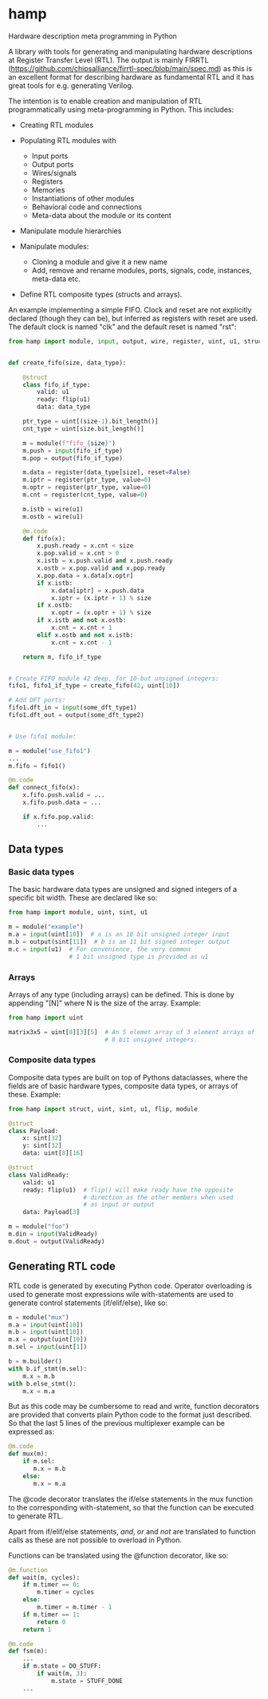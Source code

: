 # hamp
Hardware description meta programming in Python

A library with tools for generating and manipulating hardware descriptions at
Register Transfer Level (RTL).  The output is mainly FIRRTL
(https://github.com/chipsalliance/firrtl-spec/blob/main/spec.md) as this is
an excellent format for describing hardware as fundamental RTL
and it has great tools for e.g. generating Verilog.

The intention is to enable creation and manipulation of RTL programmatically
using meta-programming in Python.  This includes:

- Creating RTL modules
- Populating RTL modules with
    - Input ports
    - Output ports
    - Wires/signals
    - Registers
    - Memories
    - Instantiations of other modules
    - Behavioral code and connections
    - Meta-data about the module or its content

- Manipulate module hierarchies
- Manipulate modules:
    - Cloning a module and give it a new name
    - Add, remove and rename modules, ports, signals, code, instances,
      meta-data etc.

- Define RTL composite types (structs and arrays).

An example implementing a simple FIFO. Clock and reset are not explicitly
declared (though they can be), but inferred as registers with reset are
used.  The default clock is named "clk" and the default reset is named
"rst":

```Python
from hamp import module, input, output, wire, register, uint, u1, struct, flip


def create_fifo(size, data_type):

    @struct
    class fifo_if_type:
        valid: u1
        ready: flip(u1)
        data: data_type

    ptr_type = uint[(size-1).bit_length()]
    cnt_type = uint[size.bit_length()]

    m = module(f"fifo_{size}")
    m.push = input(fifo_if_type)
    m.pop = output(fifo_if_type)

    m.data = register(data_type[size], reset=False)
    m.iptr = register(ptr_type, value=0)
    m.optr = register(ptr_type, value=0)
    m.cnt = register(cnt_type, value=0)

    m.istb = wire(u1)
    m.ostb = wire(u1)

    @m.code
    def fifo(x):
        x.push.ready = x.cnt < size
        x.pop.valid = x.cnt > 0
        x.istb = x.push.valid and x.push.ready
        x.ostb = x.pop.valid and x.pop.ready
        x.pop.data = x.data[x.optr]
        if x.istb:
            x.data[iptr] = x.push.data
            x.iptr = (x.iptr + 1) % size
        if x.ostb:
            x.optr = (x.optr + 1) % size
        if x.istb and not x.ostb:
            x.cnt = x.cnt + 1
        elif x.ostb and not x.istb:
            x.cnt = x.cnt - 1

    return m, fifo_if_type


# Create FIFO module 42 deep, for 10-but unsigned integers:
fifo1, fifo1_if_type = create_fifo(42, uint[10])

# Add DFT ports:
fifo1.dft_in = input(some_dft_type1)
fifo1.dft_out = output(some_dft_type2)


# Use fifo1 module:

m = module("use_fifo1")
...
m.fifo = fifo1()

@m.code
def connect_fifo(x):
    x.fifo.push.valid = ...
    x.fifo.push.data = ...

    if x.fifo.pop.valid:
        ...
```

## Data types

### Basic data types

The basic hardware data types are unsigned and signed integers of a specific
bit width.  These are declared like so:

```Python
from hamp import module, uint, sint, u1

m = module("example")
m.a = input(uint[10])  # a is an 10 bit unsigned integer input
m.b = output(sint[11])  # b is am 11 bit signed integer output
m.c = input(u1)  # For convenience, the very common
                 # 1 bit unsigned type is provided as u1
```

### Arrays

Arrays of any type (including arrays) can be defined.  This is done by
appending "[N]" where N is the size of the array. Example:

```Python
from hamp import uint

matrix3x5 = uint[8][3][5]  # An 5 elemet array of 3 element arrays of
                           # 8 bit unsigned integers.
```

### Composite data types

Composite data types are built on top of Pythons dataclasses, where the
fields are of basic hardware types, composite data types, or arrays of
these.  Example:

```Python
from hamp import struct, uint, sint, u1, flip, module

@struct
class Payload:
    x: sint[32]
    y: sint[32]
    data: uint[8][16]

@struct
class ValidReady:
    valid: u1
    ready: flip(u1)  # flip() will make ready have the opposite
                     # direction as the other members when used
                     # as input or output
    data: Payload[3]

m = module("foo")
m.din = input(ValidReady)
m.dout = output(ValidReady)
```


## Generating RTL code

RTL code is generated by executing Python code.  Operator overloading is used
to generate most expressions wile with-statements are used to generate control
statements (if/elif/else), like so:

```Python
m = module("mux")
m.a = input(uint[10])
m.b = input(uint[10])
m.x = output(uint[10])
m.sel = input(uint[1])

b = m.builder()
with b.if_stmt(m.sel):
    m.x = m.b
with b.else_stmt():
    m.x = m.a
```

But as this code may be cumbersome to read and write, function decorators are
provided that converts plain Python code to the format just described.  So that
the last 5 lines of the previous multiplexer example can be expressed as:

```Python
@m.code
def mux(m):
    if m.sel:
       m.x = m.b
    else:
       m.x = m.a
```

The @code decorator translates the if/else statements in the mux function to
the corresponding with-statement, so that the function can be executed to
generate RTL.

Apart from if/elif/else statements, *and*, *or* and *not* are translated to
function calls as these are not possible to overload in Python.

Functions can be translated using the @function decorator, like so:

```Python
@m.function
def wait(m, cycles):
    if m.timer == 0:
        m.timer = cycles
    else:
        m.timer = m.timer - 1
    if m.timer == 1:
        return 0
    return 1

@m.code
def fsm(m):
    ...
    if m.state = DO_STUFF:
        if wait(m, 3):
            m.state = STUFF_DONE
    ...
```

